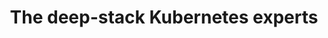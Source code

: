 ---
title: "The deep-stack Kubernetes experts"
text: "From cluster to kernel, Kinvolk builds and supports the open-source projects that enterprises depend on"
---